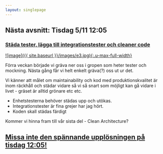 ```yaml
---
layout: singlepage
---
```

## Nästa avsnitt: Tisdag 5/11 12:05
### [Städa tester, lägga till integrationstester och cleaner code <i class="fa fa-twitch"></i>](https://www.twitch.tv/lunchmednet)

[![image]({{ site.baseurl }}/images/e3.jpg){:.u-max-full-width}](https://www.twitch.tv/lunchmednet)

Förra veckan började vi gräva ner oss i gropen som heter tester och mockning. Nästa gång får vi helt enkelt gräva(?) oss ut ur det. 

Vi känner att målet om maintainability och kod med produktionskvalitet är inom räckhåll och städar vidare så vi så snart som möjligt kan gå vidare i livet - gräset är alltid grönare etc etc. 

* Enhetstesterna behöver städas upp och utökas.
* Integrationstester är fina grejer har jag hört.
* Koden skall städas färdigt

Kommer vi hinna fram till vår sista del - Clean Architecture? 

## [Missa inte den spännande upplösningen på tisdag 12:05!](https://www.twitch.tv/lunchmednet)

